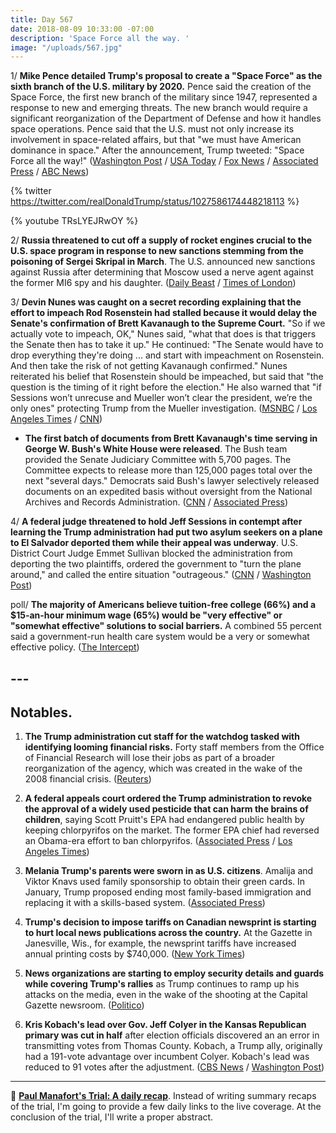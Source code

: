 ```yaml
---
title: Day 567
date: 2018-08-09 10:33:00 -07:00
description: 'Space Force all the way. '
image: "/uploads/567.jpg"
---
```


1/ **Mike Pence detailed Trump's proposal to create a "Space Force" as the sixth branch of the U.S. military by 2020.** Pence said the creation of the Space Force, the first new branch of the military since 1947, represented a response to new and emerging threats. The new  branch would require a significant reorganization of the Department of Defense and how it handles space operations. Pence said that the U.S. must not only increase its involvement in space-related affairs, but that "we must have American dominance in space." After the announcement, Trump tweeted: "Space Force all the way!" ([Washington Post](https://www.washingtonpost.com/business/economy/pence-details-plan-for-creation-of-space-force-in-what-would-be-the-sixth-branch-of-the-military/2018/08/09/0b40b8d0-9bdc-11e8-8d5e-c6c594024954_story.html?utm_term=.d3e7e1360484) / [USA Today](https://www.usatoday.com/story/news/politics/2018/08/09/space-force-pentagon-announces-plan-create-sixth-armed-service/945365002/) / [Fox News](http://www.foxnews.com/politics/2018/08/09/pence-calls-for-space-force-to-be-established-by-2020.html) / [Associated Press](https://apnews.com/4df1085b19d54e9b864e857012fecbb6/Pence-outlines-plan-for-new-Space-Force-by-2020) / [ABC News](https://abcnews.go.com/Politics/pentagon-vice-president-lay-groundwork-future-space-force/story?id=57122728))

{% twitter https://twitter.com/realDonaldTrump/status/1027586174448218113 %}

{% youtube TRsLYEJRwOY %}

2/ **Russia threatened to cut off a supply of rocket engines crucial to the U.S. space program in response to new sanctions stemming from the poisoning of Sergei Skripal in March**. The U.S. announced new sanctions against Russia after determining that Moscow used a nerve agent against the former MI6 spy and his daughter. ([Daily Beast](https://www.thedailybeast.com/russia-reacts-angrily-to-draconian-new-sanctions-from-us) / [Times of London](https://www.thetimes.co.uk/edition/news/novichok-sanctions-moscow-threatens-us-space-programme-600gvn3lf?CMP=Sprkr-_-Editorial-_-thetimes-_-Unspecified-_-TWITTER))

3/ **Devin Nunes was caught on a secret recording explaining that the effort to impeach Rod Rosenstein had stalled because it would delay the Senate's confirmation of Brett Kavanaugh to the Supreme Court.** "So if we actually vote to impeach, OK," Nunes said, "what that does is that triggers the Senate then has to take it up." He continued: "The Senate would have to drop everything they're doing ... and start with impeachment on Rosenstein. And then take the risk of not getting Kavanaugh confirmed." Nunes reiterated his belief that Rosenstein should be impeached, but said that "the question is the timing of it right before the election." He also warned that "if Sessions won’t unrecuse and Mueller won’t clear the president, we’re the only ones" protecting Trump from the Mueller investigation. ([MSNBC](https://www.nbcnews.com/politics/politics-news/secret-recording-shows-gop-s-nunes-saying-rosenstein-impeachment-would-n899031) / [Los Angeles Times](http://www.latimes.com/politics/la-na-pol-nunes-recording-20180808-story.html) / [CNN](https://www.cnn.com/2018/08/09/politics/devin-nunes-trump-congress-republican-majority/index.html))

* **The first batch of documents from Brett Kavanaugh's time serving in George W. Bush's White House were released**. The Bush team provided the Senate Judiciary Committee with 5,700 pages. The Committee expects to release more than 125,000 pages total over the next "several days." Democrats said Bush's lawyer selectively released documents on an expedited basis without oversight from the National Archives and Records Administration. ([CNN](https://www.cnn.com/2018/08/09/politics/brett-kavanaugh-documents-released-senate-judiciary-bush-team/index.html) / [Associated Press](https://apnews.com/84af74b295b14ea399221ac647a20e43/First-batch-of-Kavanaugh-White-House-documents-released))

4/ **A federal judge threatened to hold Jeff Sessions in contempt after learning the Trump administration had put two asylum seekers on a plane to El Salvador deported them while their appeal was underway**. U.S. District Court Judge Emmet Sullivan blocked the administration from deporting the two plaintiffs, ordered the government to "turn the plane around," and called the entire situation "outrageous." ([CNN](https://www.cnn.com/2018/08/09/politics/judge-halts-deportations-sessions/index.html) / [Washington Post](https://www.washingtonpost.com/local/immigration/judge-halts-mother-daughter-deportation-threatens-to-hold-sessions-in-contempt/2018/08/09/a23a0580-9bd6-11e8-8d5e-c6c594024954_story.html))

poll/ **The majority of Americans believe tuition-free college (66%) and a $15-an-hour minimum wage (65%) would be "very effective" or "somewhat effective" solutions to social barriers.** A combined 55 percent said a government-run health care system would be a very or somewhat effective policy. ([The Intercept](https://theintercept.com/2018/08/09/koch-brothers-health-care-free-college/))

## ---

## Notables.

1. **The Trump administration cut staff for the watchdog tasked with identifying looming financial risks.** Forty staff members from the Office of Financial Research will lose their jobs as part of a broader reorganization of the agency, which was created in the wake of the 2008 financial crisis. ([Reuters](https://www.reuters.com/article/us-usa-ofr-cuts/trump-administration-cuts-dozens-of-staff-at-financial-markets-watchdog-source-idUSKBN1KT23O))

2. **A federal appeals court ordered the Trump administration to revoke the approval of a widely used pesticide that can harm the brains of children**, saying Scott Pruitt's EPA had endangered public health by keeping chlorpyrifos on the market. The former EPA chief had reversed an Obama-era effort to ban chlorpyrifos. ([Associated Press](https://apnews.com/e87ad38befdc4a58b0778286404ee826) / [Los Angeles Times](http://www.latimes.com/local/lanow/la-me-ln-pesticide-9th-circuit-20180809-story.html))

3. **Melania Trump's parents were sworn in as U.S. citizens**. Amalija and Viktor Knavs used family sponsorship to obtain their green cards. In January, Trump proposed ending most family-based immigration and replacing it with a skills-based system. ([Associated Press](https://apnews.com/e9ef38a1031744ae9e3a098c96f6a706))

4. **Trump's decision to impose tariffs on Canadian newsprint is starting to hurt local news publications across the country.** At the Gazette in Janesville, Wis., for example, the newsprint tariffs have increased annual printing costs by $740,000. ([New York Times](https://www.nytimes.com/2018/08/09/us/politics/newsprint-tariffs-newspapers-trump.html))

5. **News organizations are starting to employ security details and guards while covering Trump's rallies** as Trump continues to ramp up his attacks on the media, even in the wake of the shooting at the Capital Gazette newsroom. ([Politico](https://www.politico.com/story/2018/08/09/media-boosts-security-as-trump-ramps-up-enemy-rhetoric-768666))

6. **Kris Kobach's lead over Gov. Jeff Colyer in the Kansas Republican primary was cut in half** after election officials discovered an an error in transmitting votes from Thomas County. Kobach, a Trump ally, originally had a 191-vote advantage over incumbent Colyer. Kobach's lead was reduced to 91 votes after the adjustment. ([CBS News](https://www.cbsnews.com/news/kris-kobachs-lead-cut-in-half-after-mistake-discovered-in-kansas-primary/) / [Washington Post](https://www.washingtonpost.com/news/powerpost/wp/2018/08/09/kobach-lead-over-colyer-cut-in-half-after-vote-tallying-error-discovered-in-kansas-gop-primary/?))

---

📰 **[Paul Manafort's Trial: A daily recap](https://whatthefuckjusthappenedtoday.com/paul-manaforts-trial/)**. Instead of writing summary recaps of the trial, I'm going to provide a few daily links to the live coverage. At the conclusion of the trial, I'll write a proper abstract.